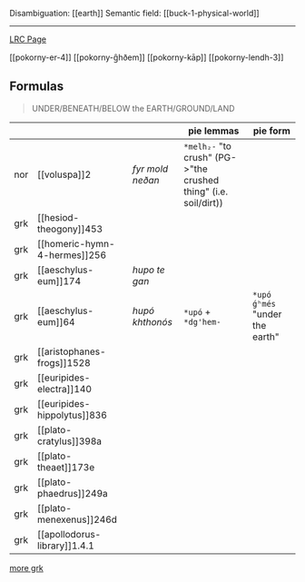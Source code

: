 Disambiguation: [[earth]]
Semantic field: [[buck-1-physical-world]]

---

[LRC Page](https://lrc.la.utexas.edu/lex/semantic/field/PW_EL)

[[pokorny-er-4]]
[[pokorny-g̑hðem]]
[[pokorny-kāp]]
[[pokorny-lendh-3]]


## Formulas
> UNDER/BENEATH/BELOW the EARTH/GROUND/LAND

||||pie lemmas | pie form
-|-|-|-|-
nor | [[voluspa]]2 | *fyr mold neðan* | `*melh₂-` "to crush" (PG->"the crushed thing" (i.e. soil/dirt))
grk | [[hesiod-theogony]]453
grk | [[homeric-hymn-4-hermes]]256
grk | [[aeschylus-eum]]174 | *hupo te gan*
grk | [[aeschylus-eum]]64 | *hupó khthonós* | `*upó` + `*dg'hem-` | `*upó ǵʰmés` "under the earth"
grk | [[aristophanes-frogs]]1528
grk | [[euripides-electra]]140
grk | [[euripides-hippolytus]]836
grk | [[plato-cratylus]]398a
grk | [[plato-theaet]]173e
grk | [[plato-phaedrus]]249a
grk | [[plato-menexenus]]246d
grk | [[apollodorus-library]]1.4.1
[more grk](http://www.perseus.tufts.edu/hopper/searchresults?target=en&all_words=&all_words_expand=on&phrase=beneath+the+earth&any_words=&exclude_words=&documents=)